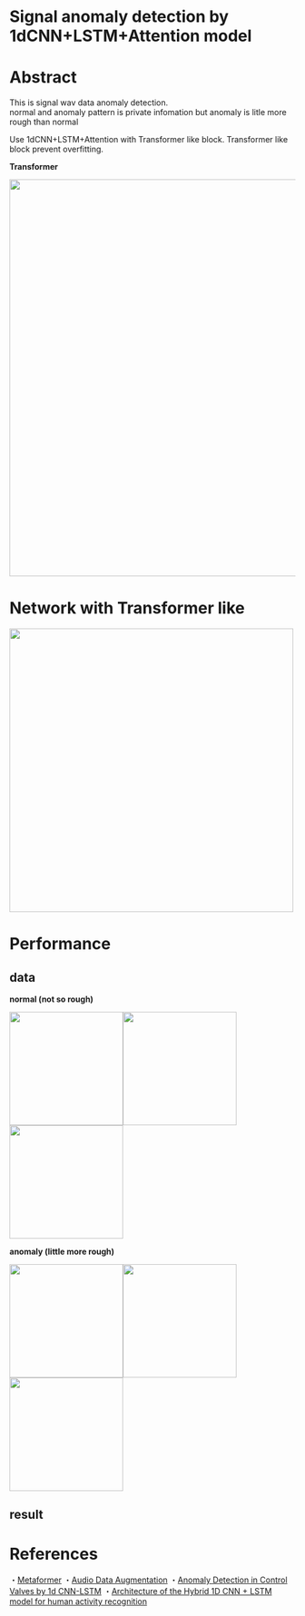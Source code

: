 # Signal anomaly detection by 1dCNN+LSTM+Attention model

# Abstract
This is signal wav data anomaly detection.  
normal and anomaly pattern is private infomation but anomaly is litle more rough than normal

Use 1dCNN+LSTM+Attention with Transformer like block. Transformer like block prevent overfitting.

<b>Transformer</b>

<img src="https://user-images.githubusercontent.com/48679574/182999476-32ff629f-3317-4c8f-8532-4de67a1a02fe.png" width="700px">




# Network with Transformer like

<img src="https://user-images.githubusercontent.com/48679574/183011236-873540b5-6bf1-4d21-a5f3-5276f54d6ce7.png" width="500px">



# Performance

## data 

<b>normal (not so rough)</b>

<img src="https://user-images.githubusercontent.com/48679574/182996152-2e5fbcbb-5e04-484f-b11c-9fe4716046b8.png" width="200px"><img src="https://user-images.githubusercontent.com/48679574/182996155-3039a0f9-fe4b-4c12-b5f7-43393028052f.png" width="200px"><img src="https://user-images.githubusercontent.com/48679574/182996157-c48a523b-4355-4b16-9b68-0f8b7d64468c.png" width="200px">

<b>anomaly (little more rough)</b>

<img src="https://user-images.githubusercontent.com/48679574/182996527-747bc7f3-ad1a-4975-82e3-a113989d915c.png" width="200px"><img src="https://user-images.githubusercontent.com/48679574/182996531-6830f868-c9f8-42d9-bd61-e003a218ed61.png" width="200px"><img src="https://user-images.githubusercontent.com/48679574/182996532-4f7c2418-76ee-4ee6-b127-c6477b73a06f.png" width="200px">

## result





# References
・[Metaformer](https://qiita.com/T-STAR/items/2c163665c26cde3cd995)
・[Audio Data Augmentation](https://www.kaggle.com/code/hidehisaarai1213/rfcx-audio-data-augmentation-japanese-english)
・[Anomaly Detection in Control Valves by 1d CNN-LSTM](https://confit.atlas.jp/guide/event-img/jsai2018/3Pin1-44/public/pdf?type=in)
・[Architecture of the Hybrid 1D CNN + LSTM model for human activity recognition](https://www.researchgate.net/figure/Architecture-of-the-Hybrid-1D-CNN-LSTM-model-for-human-activity-recognition_fig4_343341551)
